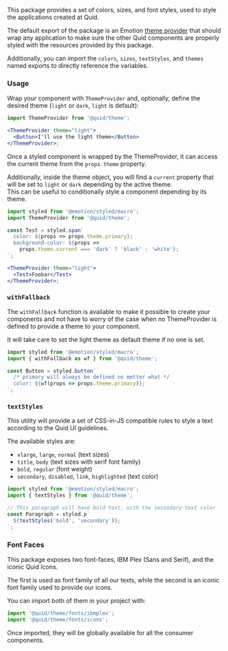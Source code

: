 This package provides a set of colors, sizes, and font styles, used to style
the applications created at Quid.

The default export of the package is an Emotion [theme provider][theme-provider]
that should wrap any application to make sure the other Quid components
are properly styled with the resources provided by this package.

Additionally, you can import the `colors`, `sizes`, `textStyles`, and `themes`
named exports to directly reference the variables.

### Usage

Wrap your component with `ThemeProvider` and, optionally, define the desired
theme (`light` or `dark`, `light` is default):

```jsx static
import ThemeProvider from '@quid/theme';

<ThemeProvider theme="light">
  <Button>I'll use the light theme</Button>
</ThemeProvider>;
```

Once a styled component is wrapped by the ThemeProvider, it can access
the current theme from the `props.theme` property.

Additionally, inside the theme object, you will find a `current` property
that will be set to `light` or `dark` depending by the active theme.  
This can be useful to conditionally style a component depending by its theme.

```jsx static
import styled from '@emotion/styled/macro';
import ThemeProvider from '@quid/theme';

const Test = styled.span`
  color: ${props => props.theme.primary};
  background-color: ${props =>
    props.theme.current === 'dark' ? 'black' : 'white'};
`;

<ThemeProvider theme="light">
  <Test>Foobar</Test>
</ThemeProvider>;
```

### `withFallback`

The `withFallback` function is available to make it possible to create
your components and not have to worry of the case when no ThemeProvider
is defined to provide a theme to your component.

It will take care to set the light theme as default theme if no one is set.

```jsx static
import styled from '@emotion/styled/macro';
import { withFallback as wf } from '@quid/theme';

const Button = styled.button`
  /* primary will always be defined no metter what */
  color: ${wf(props => props.theme.primary)};
`;
```

### `textStyles`

This utility will provide a set of CSS-in-JS compatible rules
to style a text according to the Quid UI guidelines.

The available styles are:

- `xlarge`, `large`, `normal` (text sizes)
- `title`, `body` (text sizes with serif font family)
- `bold`, `regular` (font weight)
- `secondary`, `disabled`, `link`, `highlighted` (text color)

```jsx static
import styled from '@emotion/styled/macro';
import { textStyles } from '@quid/theme';

// This paragraph will have bold text, with the secondary text color
const Paragraph = styled.p`
  ${textStyles('bold', 'secondary')};
`;
```

### Font Faces

This package exposes two font-faces, IBM Plex (Sans and Serif), and the
iconic Quid Icons.

The first is used as font family of all our texts, while the second is
an iconic font family used to provide our icons.

You can import both of them in your project with:

```js static
import '@quid/theme/fonts/ibmplex';
import '@quid/theme/fonts/icons';
```

Once imported, they will be globally available for all the consumer components.

[theme-provider]: https://emotion.sh/docs/emotion-theming
